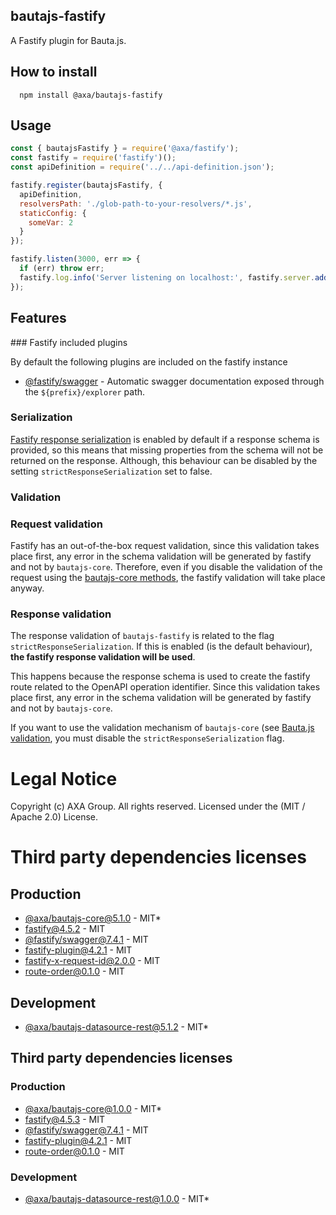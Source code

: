 ## bautajs-fastify

A Fastify plugin for Bauta.js.

## How to install

```console
  npm install @axa/bautajs-fastify
```

## Usage

```js
const { bautajsFastify } = require('@axa/fastify');
const fastify = require('fastify')();
const apiDefinition = require('../../api-definition.json');

fastify.register(bautajsFastify, {
  apiDefinition,
  resolversPath: './glob-path-to-your-resolvers/*.js',
  staticConfig: {
    someVar: 2
  }
});

fastify.listen(3000, err => {
  if (err) throw err;
  fastify.log.info('Server listening on localhost:', fastify.server.address().port);
});

```
## Features


### Fastify included plugins

By default the following plugins are included on the fastify instance

- [@fastify/swagger](https://github.com/fastify/fastify-swagger) - Automatic swagger documentation exposed through the `${prefix}/explorer` path.

### Serialization

[Fastify response serialization](https://github.com/fastify/fastify/blob/main/docs/Validation-and-Serialization.md#serialization) is enabled by default if a response schema is provided, so this means that missing properties from the schema will not be returned on the response. Although, this behaviour can be disabled by the setting `strictResponseSerialization` set to false.

### Validation

### Request validation

Fastify has an out-of-the-box request validation, since this validation takes place first, any error in the schema validation will be generated by fastify and not by `bautajs-core`. Therefore, even if you disable the validation of the request using the [bautajs-core methods](https://github.com/axa-group/bauta.js/blob/main/docs/validation.md#request-validation), the fastify validation will take place anyway.

### Response validation

The response validation of `bautajs-fastify` is related to the flag `strictResponseSerialization`. If this is enabled (is the default behaviour), **the fastify response validation will be used**.

This happens because the response schema is used to create the fastify route related to the OpenAPI operation identifier. Since this validation takes place first, any error in the schema validation will be generated by fastify and not by `bautajs-core`.

If you want to use the validation mechanism of `bautajs-core` (see [Bauta.js validation](https://github.com/axa-group/bauta.js/blob/main/docs/validation.md), you must disable the `strictResponseSerialization` flag.

# Legal Notice

Copyright (c) AXA Group. All rights reserved.
Licensed under the (MIT / Apache 2.0) License.
# Third party dependencies licenses

## Production
 - [@axa/bautajs-core@5.1.0](git+https://github.com/axa-group/bauta.js) - MIT*
 - [fastify@4.5.2](https://github.com/fastify/fastify) - MIT
 - [@fastify/swagger@7.4.1](https://github.com/fastify/fastify-swagger) - MIT
 - [fastify-plugin@4.2.1](https://github.com/fastify/fastify-plugin) - MIT
 - [fastify-x-request-id@2.0.0](https://github.com/dimonnwc3/fastify-x-request-id) - MIT
 - [route-order@0.1.0](https://github.com/sfrdmn/node-route-order) - MIT

## Development
 - [@axa/bautajs-datasource-rest@5.1.2](https://github.com/axa-group/bauta.js) - MIT*

## Third party dependencies licenses

### Production
 - [@axa/bautajs-core@1.0.0](https://github.com/axa-group/bauta.js) - MIT*
 - [fastify@4.5.3](https://github.com/fastify/fastify) - MIT
 - [@fastify/swagger@7.4.1](https://github.com/fastify/fastify-swagger) - MIT
 - [fastify-plugin@4.2.1](https://github.com/fastify/fastify-plugin) - MIT
 - [route-order@0.1.0](https://github.com/sfrdmn/node-route-order) - MIT

### Development
 - [@axa/bautajs-datasource-rest@1.0.0](https://github.com/axa-group/bauta.js) - MIT*
